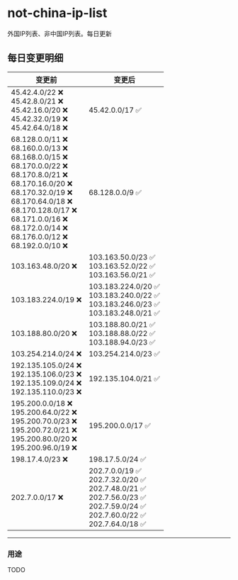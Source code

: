 # not-china-ip-list
外国IP列表、非中国IP列表。每日更新

每日变更明细
--------------------
|  变更前   | 变更后 |
|  ----  | ----  |
|  45.42.4.0/22 :x: <br> 45.42.8.0/21 :x: <br> 45.42.16.0/20 :x: <br> 45.42.32.0/19 :x: <br> 45.42.64.0/18 :x: <br> | 45.42.0.0/17 :white_check_mark: | 
|  68.128.0.0/11 :x: <br> 68.160.0.0/13 :x: <br> 68.168.0.0/15 :x: <br> 68.170.0.0/22 :x: <br> 68.170.8.0/21 :x: <br> 68.170.16.0/20 :x: <br> 68.170.32.0/19 :x: <br> 68.170.64.0/18 :x: <br> 68.170.128.0/17 :x: <br> 68.171.0.0/16 :x: <br> 68.172.0.0/14 :x: <br> 68.176.0.0/12 :x: <br> 68.192.0.0/10 :x: <br> | 68.128.0.0/9 :white_check_mark: | 
|  103.163.48.0/20 :x:  | 103.163.50.0/23 :white_check_mark: <br> 103.163.52.0/22 :white_check_mark: <br> 103.163.56.0/21 :white_check_mark: <br>  | 
|  103.183.224.0/19 :x:  | 103.183.224.0/20 :white_check_mark: <br> 103.183.240.0/22 :white_check_mark: <br> 103.183.246.0/23 :white_check_mark: <br> 103.183.248.0/21 :white_check_mark: <br>  | 
|  103.188.80.0/20 :x:  | 103.188.80.0/21 :white_check_mark: <br> 103.188.88.0/22 :white_check_mark: <br> 103.188.94.0/23 :white_check_mark: <br>  | 
|  103.254.214.0/24 :x:  | 103.254.214.0/23 :white_check_mark: | 
|  192.135.105.0/24 :x: <br> 192.135.106.0/23 :x: <br> 192.135.109.0/24 :x: <br> 192.135.110.0/23 :x: <br> | 192.135.104.0/21 :white_check_mark: | 
|  195.200.0.0/18 :x: <br> 195.200.64.0/22 :x: <br> 195.200.70.0/23 :x: <br> 195.200.72.0/21 :x: <br> 195.200.80.0/20 :x: <br> 195.200.96.0/19 :x: <br> | 195.200.0.0/17 :white_check_mark: | 
|  198.17.4.0/23 :x:  | 198.17.5.0/24 :white_check_mark: | 
|  202.7.0.0/17 :x:  | 202.7.0.0/19 :white_check_mark: <br> 202.7.32.0/20 :white_check_mark: <br> 202.7.48.0/21 :white_check_mark: <br> 202.7.56.0/23 :white_check_mark: <br> 202.7.59.0/24 :white_check_mark: <br> 202.7.60.0/22 :white_check_mark: <br> 202.7.64.0/18 :white_check_mark: <br>  | 

--------------------
### 用途
TODO

